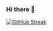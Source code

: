 ### Hi there 👋

[![GitHub Streak](https://github-readme-streak-stats.herokuapp.com?user=alexivany&theme=gotham&hide_border=true&exclude_days=Sun%2CSat&background=22272E)](https://git.io/streak-stats)

<!--
**alexivany/alexivany** is a ✨ _special_ ✨ repository because its `README.md` (this file) appears on your GitHub profile.

Here are some ideas to get you started:

- 🔭 I’m currently working on ...
- 🌱 I’m currently learning ...
- 👯 I’m looking to collaborate on ...
- 🤔 I’m looking for help with ...
- 💬 Ask me about ...
- 📫 How to reach me: ...
- 😄 Pronouns: ...
- ⚡ Fun fact: ...
-->
